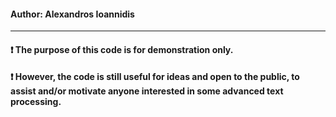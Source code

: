 #### Author: Alexandros Ioannidis
-------------------------------------------------------------------------------------------------------------------------------
#### ❗️ The purpose of this code is for demonstration only.  
#### ❗️ However, the code is still useful for ideas and open to the public, to assist and/or motivate anyone interested in some advanced text processing.
